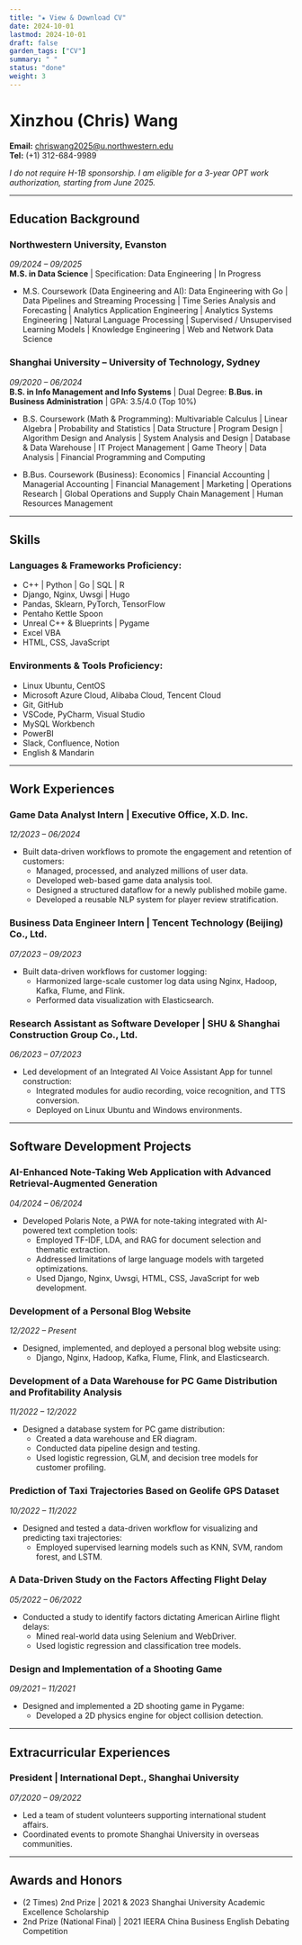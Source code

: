 ```yaml
---
title: "★ View & Download CV"
date: 2024-10-01
lastmod: 2024-10-01
draft: false
garden_tags: ["CV"]
summary: " "
status: "done"
weight: 3
---
```


# Xinzhou (Chris) Wang

**Email:** chriswang2025@u.northwestern.edu  
**Tel:** (+1) 312-684-9989  

*I do not require H-1B sponsorship. I am eligible for a 3-year OPT work authorization, starting from June 2025.*

---

## Education Background

### Northwestern University, Evanston  
*09/2024 – 09/2025*  
**M.S. in Data Science** | Specification: Data Engineering | In Progress

- M.S. Coursework (Data Engineering and AI): Data Engineering with Go | Data Pipelines and Streaming Processing | Time Series Analysis and Forecasting | Analytics Application Engineering | Analytics Systems Engineering | Natural Language Processing | Supervised / Unsupervised Learning Models | Knowledge Engineering | Web and Network Data Science

### Shanghai University – University of Technology, Sydney  
*09/2020 – 06/2024*  
**B.S. in Info Management and Info Systems** | Dual Degree: **B.Bus. in Business Administration** | GPA: 3.5/4.0 (Top 10%)

- B.S. Coursework (Math & Programming): Multivariable Calculus | Linear Algebra | Probability and Statistics | Data Structure | Program Design | Algorithm Design and Analysis | System Analysis and Design | Database & Data Warehouse | IT Project Management | Game Theory | Data Analysis | Financial Programming and Computing

- B.Bus. Coursework (Business): Economics | Financial Accounting | Managerial Accounting | Financial Management | Marketing | Operations Research | Global Operations and Supply Chain Management | Human Resources Management

---

## Skills

### Languages & Frameworks Proficiency:
- C++ | Python | Go | SQL | R
- Django, Nginx, Uwsgi | Hugo
- Pandas, Sklearn, PyTorch, TensorFlow
- Pentaho Kettle Spoon
- Unreal C++ & Blueprints | Pygame
- Excel VBA
- HTML, CSS, JavaScript

### Environments & Tools Proficiency:
- Linux Ubuntu, CentOS
- Microsoft Azure Cloud, Alibaba Cloud, Tencent Cloud
- Git, GitHub
- VSCode, PyCharm, Visual Studio
- MySQL Workbench
- PowerBI
- Slack, Confluence, Notion
- English & Mandarin

---

## Work Experiences

### Game Data Analyst Intern | Executive Office, X.D. Inc.  
*12/2023 – 06/2024*

- Built data-driven workflows to promote the engagement and retention of customers:
    - Managed, processed, and analyzed millions of user data.
    - Developed web-based game data analysis tool.
    - Designed a structured dataflow for a newly published mobile game.
    - Developed a reusable NLP system for player review stratification.

### Business Data Engineer Intern | Tencent Technology (Beijing) Co., Ltd.  
*07/2023 – 09/2023*

- Built data-driven workflows for customer logging:
    - Harmonized large-scale customer log data using Nginx, Hadoop, Kafka, Flume, and Flink.
    - Performed data visualization with Elasticsearch.

### Research Assistant as Software Developer | SHU & Shanghai Construction Group Co., Ltd.  
*06/2023 – 07/2023*

- Led development of an Integrated AI Voice Assistant App for tunnel construction:
    - Integrated modules for audio recording, voice recognition, and TTS conversion.
    - Deployed on Linux Ubuntu and Windows environments.

---

## Software Development Projects

### AI-Enhanced Note-Taking Web Application with Advanced Retrieval-Augmented Generation  
*04/2024 – 06/2024*

- Developed Polaris Note, a PWA for note-taking integrated with AI-powered text completion tools:
    - Employed TF-IDF, LDA, and RAG for document selection and thematic extraction.
    - Addressed limitations of large language models with targeted optimizations.
    - Used Django, Nginx, Uwsgi, HTML, CSS, JavaScript for web development.

### Development of a Personal Blog Website  
*12/2022 – Present*

- Designed, implemented, and deployed a personal blog website using:
    - Django, Nginx, Hadoop, Kafka, Flume, Flink, and Elasticsearch.

### Development of a Data Warehouse for PC Game Distribution and Profitability Analysis  
*11/2022 – 12/2022*

- Designed a database system for PC game distribution:
    - Created a data warehouse and ER diagram.
    - Conducted data pipeline design and testing.
    - Used logistic regression, GLM, and decision tree models for customer profiling.

### Prediction of Taxi Trajectories Based on Geolife GPS Dataset  
*10/2022 – 11/2022*

- Designed and tested a data-driven workflow for visualizing and predicting taxi trajectories:
    - Employed supervised learning models such as KNN, SVM, random forest, and LSTM.

### A Data-Driven Study on the Factors Affecting Flight Delay  
*05/2022 – 06/2022*

- Conducted a study to identify factors dictating American Airline flight delays:
    - Mined real-world data using Selenium and WebDriver.
    - Used logistic regression and classification tree models.

### Design and Implementation of a Shooting Game  
*09/2021 – 11/2021*

- Designed and implemented a 2D shooting game in Pygame:
    - Developed a 2D physics engine for object collision detection.

---

## Extracurricular Experiences

### President | International Dept., Shanghai University  
*07/2020 – 09/2022*

- Led a team of student volunteers supporting international student affairs.
- Coordinated events to promote Shanghai University in overseas communities.

---

## Awards and Honors

- (2 Times) 2nd Prize | 2021 & 2023 Shanghai University Academic Excellence Scholarship
- 2nd Prize (National Final) | 2021 IEERA China Business English Debating Competition
